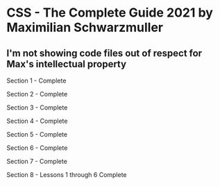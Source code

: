 # CSS - The Complete Guide 2021 by Maximilian Schwarzmuller

## I'm not showing code files out of respect for Max's intellectual property

Section 1 - Complete

Section 2 - Complete

Section 3 - Complete

Section 4 - Complete

Section 5 - Complete

Section 6 - Complete

Section 7 - Complete

Section 8 - Lessons 1 through 6 Complete
